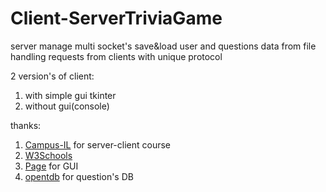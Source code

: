 # Client-ServerTriviaGame
server manage multi socket's
save&load user and questions data from file
handling requests from clients with unique protocol

2 version's of client:
  1. with simple gui tkinter
  2. without gui(console)

thanks:
  1. <a href="https://campus.gov.il/">Campus-IL</a> for server-client course
  2. <a href="https://www.w3schools.com">W3Schools</a>
  3. <a href="http://page.sourceforge.net/">Page</a> for GUI
  4. <a href="https://opentdb.com/">opentdb</a> for question's DB
